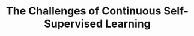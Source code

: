 ---
id:             2022-streaming-ssl
title:          "The Challenges of Continuous Self-Supervised Learning"
authors:
    - [Senthil, "*"]
    - [Me, "*"]
    - Abhinav
venue:          European Conference on Computer Vision (ECCV), Tel Aviv, Israel, 2022.
year:           "2022-03"
thumbnail:      assets/publications/2022-streaming-ssl/thumbnail.gif
links:
    paper:      https://arxiv.org/abs/2203.12710
---
